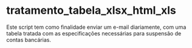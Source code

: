 # tratamento_tabela_xlsx_html_xls
Este script tem como finalidade enviar um e-mail diariamente, com uma tabela tratada com as especificações necessárias para suspensão de contas bancárias. 

